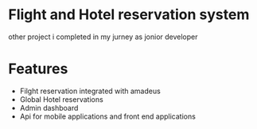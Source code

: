 # Flight and Hotel reservation system

other project i completed in my jurney as jonior developer

# Features
- Filght reservation integrated with amadeus
- Global Hotel reservations
- Admin dashboard
- Api for mobile applications and front end applications